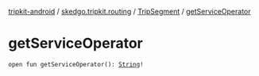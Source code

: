 [tripkit-android](../../index.md) / [skedgo.tripkit.routing](../index.md) / [TripSegment](index.md) / [getServiceOperator](./get-service-operator.md)

# getServiceOperator

`open fun getServiceOperator(): `[`String`](https://kotlinlang.org/api/latest/jvm/stdlib/kotlin/-string/index.html)`!`